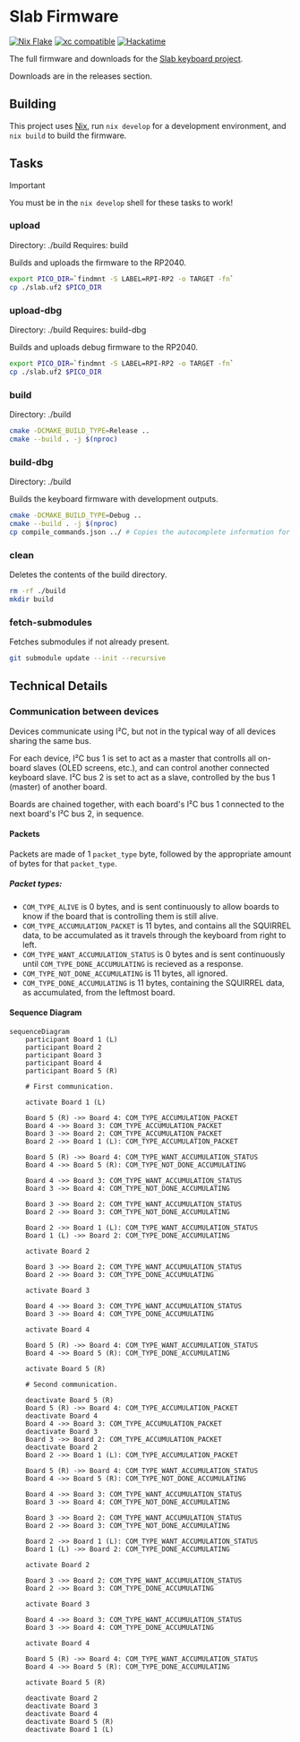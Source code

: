 # Slab Firmware

[![Nix Flake](https://img.shields.io/badge/NIX%20FLAKE-5277C3.svg?logo=NixOS&logoColor=white)](https://nixos.org) [![xc compatible](https://xcfile.dev/badge.svg)](https://xcfile.dev) [![Hackatime](https://waka.hackclub.com/api/badge/U07BMNNGUN9/interval:any/project:slab-firmware)](https://waka.hackclub.com)

The full firmware and downloads for the [Slab keyboard project](https://github.com/headblockhead/slab).

Downloads are in the releases section.

## Building

This project uses [Nix](https://nixos.org), run `nix develop` for a development environment, and `nix build` to build the firmware.

## Tasks

> [!IMPORTANT]
> You must be in the `nix develop` shell for these tasks to work!

### upload
Directory: ./build
Requires: build

Builds and uploads the firmware to the RP2040.

```bash
export PICO_DIR=`findmnt -S LABEL=RPI-RP2 -o TARGET -fn`
cp ./slab.uf2 $PICO_DIR
```

### upload-dbg
Directory: ./build
Requires: build-dbg

Builds and uploads debug firmware to the RP2040.

```bash
export PICO_DIR=`findmnt -S LABEL=RPI-RP2 -o TARGET -fn`
cp ./slab.uf2 $PICO_DIR
```

### build
Directory: ./build

```bash
cmake -DCMAKE_BUILD_TYPE=Release ..
cmake --build . -j $(nproc)
```

### build-dbg
Directory: ./build

Builds the keyboard firmware with development outputs.

```bash
cmake -DCMAKE_BUILD_TYPE=Debug .. 
cmake --build . -j $(nproc)
cp compile_commands.json ../ # Copies the autocomplete information for ccls.
```

### clean

Deletes the contents of the build directory.

```bash
rm -rf ./build
mkdir build
```

### fetch-submodules

Fetches submodules if not already present.

```bash
git submodule update --init --recursive
```

## Technical Details

### Communication between devices

Devices communicate using I²C, but not in the typical way of all devices sharing the same bus.

For each device, I²C bus 1 is set to act as a master that controlls all on-board slaves (OLED screens, etc.), and can control another connected keyboard slave.
I²C bus 2 is set to act as a slave, controlled by the bus 1 (master) of another board.

Boards are chained together, with each board's I²C bus 1 connected to the next board's I²C bus 2, in sequence.

#### Packets

Packets are made of 1 `packet_type` byte, followed by the appropriate amount of bytes for that `packet_type`.

##### Packet types:
- `COM_TYPE_ALIVE` is 0 bytes, and is sent continuously to allow boards to know if the board that is controlling them is still alive.
- `COM_TYPE_ACCUMULATION_PACKET` is 11 bytes, and contains all the SQUIRREL data, to be accumulated as it travels through the keyboard from right to left.
- `COM_TYPE_WANT_ACCUMULATION_STATUS` is 0 bytes and is sent continuously until `COM_TYPE_DONE_ACCUMULATING` is recieved as a response.
- `COM_TYPE_NOT_DONE_ACCUMULATING` is 11 bytes, all ignored.
- `COM_TYPE_DONE_ACCUMULATING` is 11 bytes, containing the SQUIRREL data, as accumulated, from the leftmost board.

#### Sequence Diagram

```mermaid
sequenceDiagram
    participant Board 1 (L)
    participant Board 2
    participant Board 3
    participant Board 4
    participant Board 5 (R)

    # First communication.

    activate Board 1 (L)

    Board 5 (R) ->> Board 4: COM_TYPE_ACCUMULATION_PACKET
    Board 4 ->> Board 3: COM_TYPE_ACCUMULATION_PACKET
    Board 3 ->> Board 2: COM_TYPE_ACCUMULATION_PACKET
    Board 2 ->> Board 1 (L): COM_TYPE_ACCUMULATION_PACKET

    Board 5 (R) ->> Board 4: COM_TYPE_WANT_ACCUMULATION_STATUS
    Board 4 ->> Board 5 (R): COM_TYPE_NOT_DONE_ACCUMULATING

    Board 4 ->> Board 3: COM_TYPE_WANT_ACCUMULATION_STATUS
    Board 3 ->> Board 4: COM_TYPE_NOT_DONE_ACCUMULATING

    Board 3 ->> Board 2: COM_TYPE_WANT_ACCUMULATION_STATUS
    Board 2 ->> Board 3: COM_TYPE_NOT_DONE_ACCUMULATING

    Board 2 ->> Board 1 (L): COM_TYPE_WANT_ACCUMULATION_STATUS
    Board 1 (L) ->> Board 2: COM_TYPE_DONE_ACCUMULATING
    
    activate Board 2

    Board 3 ->> Board 2: COM_TYPE_WANT_ACCUMULATION_STATUS
    Board 2 ->> Board 3: COM_TYPE_DONE_ACCUMULATING

    activate Board 3

    Board 4 ->> Board 3: COM_TYPE_WANT_ACCUMULATION_STATUS
    Board 3 ->> Board 4: COM_TYPE_DONE_ACCUMULATING

    activate Board 4

    Board 5 (R) ->> Board 4: COM_TYPE_WANT_ACCUMULATION_STATUS
    Board 4 ->> Board 5 (R): COM_TYPE_DONE_ACCUMULATING

    activate Board 5 (R)

    # Second communication.

    deactivate Board 5 (R)
    Board 5 (R) ->> Board 4: COM_TYPE_ACCUMULATION_PACKET
    deactivate Board 4
    Board 4 ->> Board 3: COM_TYPE_ACCUMULATION_PACKET
    deactivate Board 3
    Board 3 ->> Board 2: COM_TYPE_ACCUMULATION_PACKET
    deactivate Board 2
    Board 2 ->> Board 1 (L): COM_TYPE_ACCUMULATION_PACKET

    Board 5 (R) ->> Board 4: COM_TYPE_WANT_ACCUMULATION_STATUS
    Board 4 ->> Board 5 (R): COM_TYPE_NOT_DONE_ACCUMULATING

    Board 4 ->> Board 3: COM_TYPE_WANT_ACCUMULATION_STATUS
    Board 3 ->> Board 4: COM_TYPE_NOT_DONE_ACCUMULATING

    Board 3 ->> Board 2: COM_TYPE_WANT_ACCUMULATION_STATUS
    Board 2 ->> Board 3: COM_TYPE_NOT_DONE_ACCUMULATING

    Board 2 ->> Board 1 (L): COM_TYPE_WANT_ACCUMULATION_STATUS
    Board 1 (L) ->> Board 2: COM_TYPE_DONE_ACCUMULATING
    
    activate Board 2

    Board 3 ->> Board 2: COM_TYPE_WANT_ACCUMULATION_STATUS
    Board 2 ->> Board 3: COM_TYPE_DONE_ACCUMULATING

    activate Board 3

    Board 4 ->> Board 3: COM_TYPE_WANT_ACCUMULATION_STATUS
    Board 3 ->> Board 4: COM_TYPE_DONE_ACCUMULATING

    activate Board 4

    Board 5 (R) ->> Board 4: COM_TYPE_WANT_ACCUMULATION_STATUS
    Board 4 ->> Board 5 (R): COM_TYPE_DONE_ACCUMULATING

    activate Board 5 (R)

    deactivate Board 2
    deactivate Board 3
    deactivate Board 4
    deactivate Board 5 (R)
    deactivate Board 1 (L)
```
